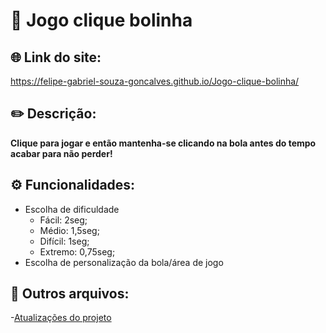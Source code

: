 # 🔴 Jogo clique bolinha

## 🌐 Link do site:
https://felipe-gabriel-souza-goncalves.github.io/Jogo-clique-bolinha/

## ✏️ Descrição:
**Clique para jogar e então mantenha-se clicando na bola antes do tempo acabar para não perder!**

## ⚙️ Funcionalidades:
- Escolha de dificuldade
    - Fácil: 2seg;
    - Médio: 1,5seg;
    - Difícil: 1seg;
    - Extremo: 0,75seg;     
- Escolha de personalização da bola/área de jogo

## 📁 Outros arquivos:
-[Atualizações do projeto](CHANGELOG.md)


